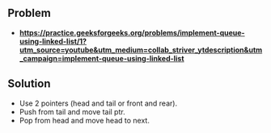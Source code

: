 ## Problem

- **https://practice.geeksforgeeks.org/problems/implement-queue-using-linked-list/1?utm_source=youtube&utm_medium=collab_striver_ytdescription&utm_campaign=implement-queue-using-linked-list**

## Solution

- Use 2 pointers (head and tail or front and rear).
- Push from tail and move tail ptr.
- Pop from head and move head to next.
